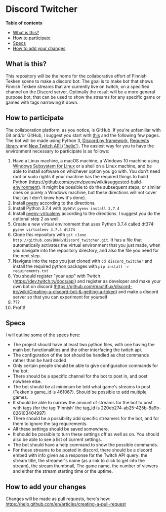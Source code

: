 # Discord Twitcher

**Table of contents**

* [What is this?](#What-is-this?)
* [How to participate](#How-to-participate)
* [Specs](#Specs)
* [How to add your changes](#How-to-add-your-changes)

## What is this?

This repository will be the home for the collaborative effort of Finnish Tekken scene to make a discord bot.
The goal is to make bot that shows Finnish Tekken streams that are currently live on twitch, on a specified
channel on the Discord server. Optimally the result will be a more general purpose bot, that can be used to 
show the streams for any specific game or games with tags narrowing it down. 

## How to participate

The collaboration platform, as you notice, is GitHub. If you're unfamiliar with Git and/or GitHub, I suggest you start with 
[this](https://git-scm.com/book/en/v2/Getting-Started-Installing-Git) and the following few pages.
The bot will be made using Python 3, [Discord.py framework](https://discordpy.readthedocs.io/en/latest/),
[Requests library](https://requests.readthedocs.io/en/master/) and [New Twitch API ("helix")](https://dev.twitch.tv/docs/api). 
The easiest way for you to have the environment necessary to participate is as follows:

1. Have a Linux machine, a macOS machine, a Windows 10 machine using [Windows Subsystem for Linux](https://docs.microsoft.com/en-us/windows/wsl/install-win10)
or a shell on a Linux machine, and be able to install software on whichever option you go with. You don't 
need root or sudo rights if your machine has the required things to build Python (https://github.com/pyenv/pyenv/wiki#suggested-build-environment). 
It might be possible to do the subsequent steps, or similar ones on purely a Windows machine, but these 
directions will not cover that (as I don't know how it's done).
2. Install [pyenv](https://github.com/pyenv/pyenv) according to the directions.
3. Install Python 3.7.4 with pyenv: ``pyenv install 3.7.4``
4. Install [pyenv-virtualenv](https://github.com/pyenv/pyenv-virtualenv) according to the directions. I suggest you do the optional
step 2 as well.
5. Create a new virtual environment that uses Python 3.7.4 called dt374: ``pyenv virtualenv 3.7.4 dt374``
6. Clone this repository with ``git clone http://github.com/BKNR/discord_twitcher.git``. It has a file that automatically 
activates the virtual environment that you just made, when you navigate into the repository directory, and also
the file you need for the next step.
7. Navigate into the repo you just cloned with ``cd discord_twitcher`` and install the required python packages
with ``pip install -r requirements.txt``
8. You should register "your app" with Twitch (https://dev.twitch.tv/docs/api) and register as developer and make 
your own bot on discord (https://github.com/reactiflux/discord-irc/wiki/Creating-a-discord-bot-&-getting-a-token) 
and make a discord server so that you can experiment for yourself
9. ???
10. Profit!

## Specs

I will outline some of the specs here:
* The project should have at least two python files, with one having the main bot functionalities and the 
other interfacing the twitch api. 
* The configuration of the bot should be handled as chat commands rather than be hard coded.
* Only certain people should be able to give configuration commands for the bot.
* There should be a specific channel for the bot to post in, and post nowhere else.
* The bot should be at minimum be told what game's streams to post (Tekken's game_id is 461067). Should be possible
to add multiple games.
* It should be able to narrow the amount of streams for the bot to post with tags (for the tag 'Finnish' the
tag_id is 220eb274-ab25-425b-8a9b-826103404997)
* There should be a possibility add specific streamers for the bot, and for them to ignore the tag requirements.
* All these settings should be saved somewhere.
* It should be possible to turn these settings off as well as on. You should also be able to see a list of current
settings.
* The bot should have a help command to show the possible commands.
* For these streams to be posted in discord, there should be a discord embed with info given as a response for the
Twitch API query: the stream title, the streamer's name (as a link to click to get into the stream), the stream
thumbnail, The game name, the number of viewers and either the stream starting time or the uptime.

## How to add your changes

Changes will be made as pull requests, here's how: https://help.github.com/en/articles/creating-a-pull-request

